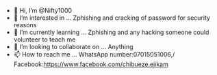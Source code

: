 - 👋 Hi, I’m @Nifty1000
- 👀 I’m interested in ... Zphishing and cracking of password for security reasons 
- 🌱 I’m currently learning ... Zphishing and any hacking someone could volunteer to teach me 
- 💞️ I’m looking to collaborate on ... Anything 
- 📫 How to reach me ... WhatsApp number:07015051006,/ Facebook:https://www.facebook.com/chibueze.ejikam

<!---
Nifty1000/Nifty1000 is a ✨ special ✨ repository because its `README.md` (this file) appears on your GitHub profile.
You can click the Preview link to take a look at your changes.
--->
